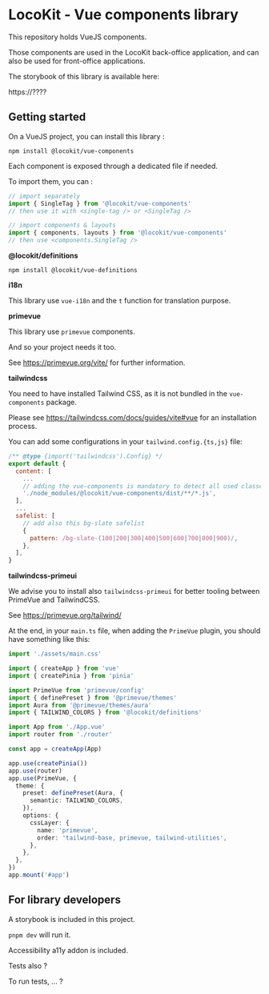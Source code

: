 # LocoKit - Vue components library

This repository holds VueJS components.

Those components are used in the LocoKit back-office application,
and can also be used for front-office applications.

The storybook of this library is available here:

https://????

## Getting started

On a VueJS project, you can install this library :

`npm install @locokit/vue-components`

Each component is exposed through a dedicated file if needed.

To import them, you can :

```js
// import separately
import { SingleTag } from '@locokit/vue-components'
// then use it with <single-tag /> or <SingleTag />

// import components & layouts
import { components, layouts } from '@locokit/vue-components'
// then use <components.SingleTag />
```

**@locokit/definitions**

`npm install @locokit/vue-definitions`

**i18n**

This library use `vue-i18n` and the `t` function for translation purpose.

**primevue**

This library use `primevue` components.

And so your project needs it too.

See https://primevue.org/vite/ for further information.

**tailwindcss**

You need to have installed Tailwind CSS, 
as it is not bundled in the `vue-components` package.

Please see https://tailwindcss.com/docs/guides/vite#vue for an installation process.

You can add some configurations in your `tailwind.config.{ts,js}` file:

```js
/** @type {import('tailwindcss').Config} */
export default {
  content: [
    ...
    // adding the vue-components is mandatory to detect all used classes
    './node_modules/@locokit/vue-components/dist/**/*.js',
  ],
  ...
  safelist: [
    // add also this bg-slate safelist
    {
      pattern: /bg-slate-(100|200|300|400|500|600|700|800|900)/,
    },
  ],
}
```

**tailwindcss-primeui**

We advise you to install also `tailwindcss-primeui` for better tooling
between PrimeVue and TailwindCSS.

See https://primevue.org/tailwind/

At the end, in your `main.ts` file, when adding the `PrimeVue` plugin,
you should have something like this:

```ts
import './assets/main.css'

import { createApp } from 'vue'
import { createPinia } from 'pinia'

import PrimeVue from 'primevue/config'
import { definePreset } from '@primevue/themes'
import Aura from '@primevue/themes/aura'
import { TAILWIND_COLORS } from '@locokit/definitions'

import App from './App.vue'
import router from './router'

const app = createApp(App)

app.use(createPinia())
app.use(router)
app.use(PrimeVue, {
  theme: {
    preset: definePreset(Aura, {
      semantic: TAILWIND_COLORS,
    }),
    options: {
      cssLayer: {
        name: 'primevue',
        order: 'tailwind-base, primevue, tailwind-utilities',
      },
    },
  },
})
app.mount('#app')

```

## For library developers

A storybook is included in this project.

`pnpm dev` will run it.

Accessibility a11y addon is included.

Tests also ?

To run tests, ... ?
